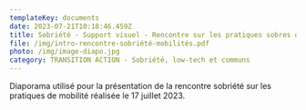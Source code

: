 ```yaml
---
templateKey: documents
date: 2023-07-21T10:18:46.459Z
title: Sobriété - Support visuel - Rencontre sur les pratiques sobres de mobilité
file: /img/intro-rencontre-sobriété-mobilités.pdf
photo: /img/image-diapo.jpg
category: TRANSITION ACTION - Sobriété, low-tech et communs
---
```

Diaporama utilisé pour la présentation de la rencontre sobriété sur les pratiques de mobilité réalisée le 17 juillet 2023.